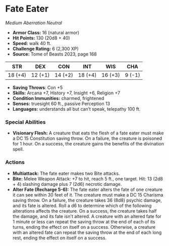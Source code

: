 # Fate Eater

*Medium* *Aberration* *Neutral*

- **Armor Class:** 16 (natural armor)
- **Hit Points:** 130 (20d8 + 40)
- **Speed:** walk 40 ft.
- **Challenge Rating:** 6 (2,300 XP)
- **Source:** Tome of Beasts 2023, page 168

| STR | DEX | CON | INT | WIS | CHA |
| --- | --- | --- | --- | --- | --- |
| 18 (+4) | 12 (+1) | 14 (+2) | 18 (+4) | 16 (+3) | 9 (-1) |

- **Saving Throws**: Con +5
- **Skills:** Arcana +7, History +7, Insight +6, Religion +7
- **Condition Immunities:** charmed, frightened
- **Senses:** truesight 60 ft., passive Perception 13
- **Languages:** understands all but can’t speak, telepathy 100 ft.

### Special Abilities

- **Visionary Flesh:** A creature that eats the flesh of a fate eater must make a DC 15 Constitution saving throw. On a failure, the creature is poisoned for 1 hour. On a success, the creature gains the benefits of the divination spell.

### Actions

- **Multiattack:** The fate eater makes two Bite attacks.
- **Bite:** Melee Weapon Attack: +7 to hit, reach 5 ft., one target. Hit: 13 (2d8 + 4) slashing damage plus 7 (2d6) necrotic damage.
- **Alter Fate (Recharge 5-6):** The fate eater alters the fate of one creature it can see within 30 feet of it. The creature must make a DC 15 Charisma saving throw. On a failure, the creature takes 36 (8d8) psychic damage, and its fate is altered. Roll a d6 to determine which of the following alterations affects the creature. On a success, the creature takes half the damage, and its fate isn't altered. A creature with an altered fate for 1 minute or less can repeat the saving throw at the end of each of its turns, ending the effect on itself on a success. Otherwise, a creature with an altered fate can repeat the saving throw at the end of each long rest, ending the effect on itself on a success.
